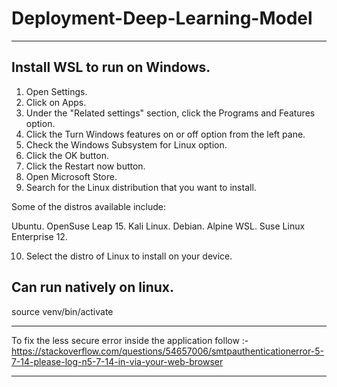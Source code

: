 # Deployment-Deep-Learning-Model
-----------------------------
Install WSL to run on Windows.
-----------------------------
1. Open Settings.
2. Click on Apps.
3. Under the "Related settings" section, click the Programs and Features option.
4. Click the Turn Windows features on or off option from the left pane.
5. Check the Windows Subsystem for Linux option.
6. Click the OK button.
7. Click the Restart now button.
8. Open Microsoft Store.
9. Search for the Linux distribution that you want to install.

Some of the distros available include:

Ubuntu.
OpenSuse Leap 15.
Kali Linux.
Debian.
Alpine WSL.
Suse Linux Enterprise 12.

10. Select the distro of Linux to install on your device.

Can run natively on linux.
-----------------------------
source venv/bin/activate

-----------------------------

To fix the less secure error inside the application follow :- https://stackoverflow.com/questions/54657006/smtpauthenticationerror-5-7-14-please-log-n5-7-14-in-via-your-web-browser

-----------------------------
